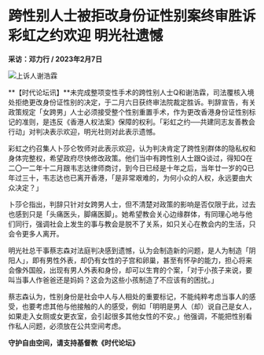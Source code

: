 # 跨性别人士被拒改身份证性别案终审胜诉 彩虹之约欢迎 明光社遗憾

**采访：邓力行 / 2023年2月7日**

![上诉人谢浩霖](https://example.com/News/170860/tse.jpg)

**【时代论坛讯】**未完成整项变性手术的跨性别人士Q和谢浩霖，司法覆核入境处拒绝更改身份证性别的决定，于二月六日获终审法院裁定胜诉。判辞宣告，有关政策规定「女跨男」人士必须接受整个性别重置手术，作为更改香港身份证性别标记的准则，是违反《香港人权法案》保障的权利。「彩虹之约──共建同志友善教会行动」对判决表示欢迎，明光社则对此表示遗憾。

彩虹之约召集人卜莎仑牧师对此表示欢迎，认为判决肯定了跨性别群体的隐私权和身体完整权，希望政府尽快修改政策。他们当中有跨性别人士跟Q谈过，得知Q在二〇一二年十二月跟韦志达律师商讨，到今日已经是十年之后，当年廿一岁的Q已年过三十，韦志达也已离开香港，「是非常艰难的，为何小众的人权，永远要由大众决定？」

卜莎仑指出，判辞只针对女跨男人士，但不清楚对政策的影响是否仅限于此，过去也感到只是「头痛医头，脚痛医脚」。她希望教会关心边缘群体，有同理心地与他们同行，强调社会上发生的事与教会是脱不了关系，如只关心在教会内的生活，只会令更多人离开。

明光社总干事蔡志森对法庭判决感到遗憾，认为会制造新的问题，是人为制造「阴阳人」，即有男性外表，却仍有女性的子宫和卵巢，甚至有怀孕的能力，担心将来会像外国般，出现有男人外表和身份，却可以生育的个案，「对于小孩子来说，要叫当事人作爸爸还是妈妈？这会为这些小孩制造了不应该有的困扰。」

蔡志森认为，性别身份是社会中人与人相处的重要标记，不能纯粹考虑当事人的感受，也要考虑其他与他接触的人的感受，例如「明明是男人（却）说自己是女人，如果走入女厕或女更衣室，会引起很多其他女性的不安。」他强调，不能把性别看作私人问题，必须放在公共空间考虑。

****守护自由空间，请支持基督教《时代论坛》****
